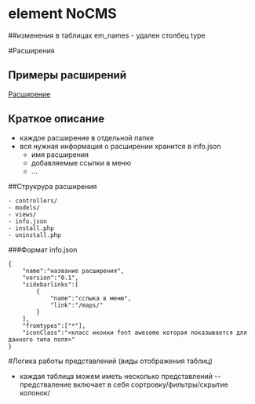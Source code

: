 # element NoCMS

##изменения в таблицах
em_names - удален столбец type

#Расширения
## Примеры расширений
[Расширение](http://nourl.ru)

## Краткое описание
* каждое расширение в отдельной папке
* вся нужная информация о расширении хранится в info.json
	* имя расширения
	* добавляемые ссылки в меню
	* ...

##Струкрура расширения
```
- controllers/
- models/
- views/
- info.json
- install.php
- uninstall.php
```
###Формат info.json
```
{
	"name":"название расширения",
	"version":"0.1",
	"sidebarlinks":[
		{
			"name":"сслыка в меню",
			"link":"/maps/"
		}
	],
	"fromtypes":["*"],
	"iconClass":"<класс иконки font awesome которая показывается для данного типа поля>"
}
```
#Логика работы представлений (виды отображения таблиц)
- каждая таблица можем иметь несколько представлений
-- предстваление включает в себя сортровку/фильтры/скрытие колонок/